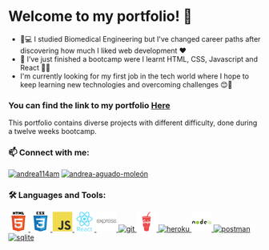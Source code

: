 # Welcome to my portfolio! 🤗

- 🧬💻 I studied Biomedical Engineering but I've changed career paths after discovering how much I liked web development ❤
- 🌱 I’ve just finished a bootcamp were I learnt HTML, CSS, Javascript and React 👩‍💻
-  I'm currently looking for my first job in the tech world where I hope to keep learning new technologies and overcoming challenges 😊💪

### You can find the link to my portfolio [Here](https://andreaaguado.github.io/my-portfolio/)
This portfolio contains diverse projects with different difficulty, done during a twelve weeks bootcamp.

<h3 align="left">📫 Connect with me:</h3>
<p align="left">
<a href="https://twitter.com/andrea114am" title="https://twitter.com/andrea114am" target="blank"><img align="center" src="https://raw.githubusercontent.com/rahuldkjain/github-profile-readme-generator/master/src/images/icons/Social/twitter.svg" alt="andrea114am" height="30" width="40" /></a>
<a href="https://www.linkedin.com/in/andrea-aguado-moleon/" title="https://www.linkedin.com/in/andrea-aguado-moleon/" target="blank"><img align="center" src="https://raw.githubusercontent.com/rahuldkjain/github-profile-readme-generator/master/src/images/icons/Social/linked-in-alt.svg" alt="andrea-aguado-moleón" height="30" width="40" /></a>
</p>

<h3 align="left">🛠️ Languages and Tools:</h3>
<p align="left"> 
    <a href="https://www.w3.org/html/" target="_blank" title="html"> 
    <img src="https://raw.githubusercontent.com/devicons/devicon/master/icons/html5/html5-original-wordmark.svg" alt="html5" width="40" height="40"/>
  </a>
  <a href="https://www.w3schools.com/css/" target="_blank" title="css"> 
  <img src="https://raw.githubusercontent.com/devicons/devicon/master/icons/css3/css3-original-wordmark.svg" alt="css3" width="40" height="40"/> 
  </a> 
  <a href="https://developer.mozilla.org/en-US/docs/Web/JavaScript" target="_blank" title="javascript"> 
    <img src="https://raw.githubusercontent.com/devicons/devicon/master/icons/javascript/javascript-original.svg" alt="javascript" width="40" height="40"/>
  </a> 
  <a href="https://reactjs.org/" target="_blank" title="reactjs">
    <img src="https://raw.githubusercontent.com/devicons/devicon/master/icons/react/react-original-wordmark.svg" alt="react" width="40" height="40"/> 
  </a>
  <a href="https://expressjs.com" target="_blank" title="express"> 
    <img src="https://raw.githubusercontent.com/devicons/devicon/master/icons/express/express-original-wordmark.svg" alt="express" width="40" height="40"/>
  </a> 
  <a href="https://git-scm.com/" target="_blank" title="git">
    <img src="https://www.vectorlogo.zone/logos/git-scm/git-scm-icon.svg" alt="git" width="40" height="40"/> 
  </a> 
  <a href="https://gulpjs.com" target="_blank" title="gulp"> 
    <img src="https://raw.githubusercontent.com/devicons/devicon/master/icons/gulp/gulp-plain.svg" alt="gulp" width="40" height="40"/>
  </a> 
  <a href="https://heroku.com" target="_blank" title="heroku">
    <img src="https://www.vectorlogo.zone/logos/heroku/heroku-icon.svg" alt="heroku" width="40" height="40"/> 
  </a>
  <a href="https://nodejs.org" target="_blank" title="node.js">
    <img src="https://raw.githubusercontent.com/devicons/devicon/master/icons/nodejs/nodejs-original-wordmark.svg" alt="nodejs" width="40" height="40"/>
  </a>
  <a href="https://postman.com" target="_blank" title="postman">
    <img src="https://www.vectorlogo.zone/logos/getpostman/getpostman-icon.svg" alt="postman" width="40" height="40"/>
  </a>
  <a href="https://www.sqlite.org/" target="_blank" title="sqlite">
    <img src="https://www.vectorlogo.zone/logos/sqlite/sqlite-icon.svg" alt="sqlite" width="40" height="40"/> 
  </a>
</p>

<!---
AndreaAguado/AndreaAguado is a ✨ special ✨ repository because its `README.md` (this file) appears on your GitHub profile.
You can click the Preview link to take a look at your changes.
--->
